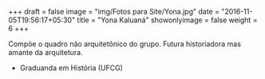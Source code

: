 +++
draft = false
image = "img/Fotos para Site/Yona.jpg"
date = "2016-11-05T19:56:17+05:30"
title = "Yona Kaluaná"
showonlyimage = false
weight = 6
+++

<!--more-->
Compõe o quadro não arquitetônico do grupo. Futura historiadora mas amante da arquitetura.

* Graduanda em História (UFCG)
